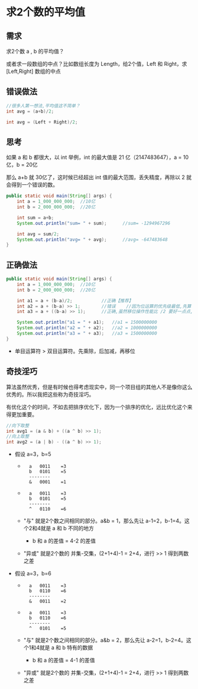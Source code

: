# 求2个数的平均值

## 需求

求2个数 a , b 的平均值？ 

或者求一段数组的中点？比如数组长度为 Length，给2个值，Left 和 Right，求 [Left,Right] 数组的中点



## 错误做法

```java
//很多人第一想法,平均值这不简单？
int avg = (a+b)/2;
```

```java
int avg = (Left + Right)/2;
```



## 思考

如果 a 和  b 都很大，以 int 举例，int 的最大值是 21 亿（2147483647），a = 10亿，b = 20亿

那么 a+b 就 30亿了，这时候已经超出 int 值的最大范围，丢失精度，再除以 2 就会得到一个错误的数。

```java
public static void main(String[] args) {
    int a = 1_000_000_000;	//10亿
    int b = 2_000_000_000;	//20亿

    int sum = a+b;
    System.out.println("sum= " + sum);		//sum= -1294967296

    int avg = sum/2;
    System.out.println("avg= " + avg);		//avg= -647483648
}
```



## 正确做法

```java
public static void main(String[] args) {
    int a = 1_000_000_000;	//10亿
    int b = 2_000_000_000;	//20亿

    int a1 = a + (b-a)/2;			//正确【推荐】
    int a2 = a + (b-a) >> 1;		//错误	//因为位运算的优先级最低,先算 (b-a) 结果和 a+ 最后算 >>1 
    int a3 = a + ((b-a) >> 1);		//正确,虽然移位操作性能比 /2 要好一点点,但是服务器对这么一点资源还是OK的

    System.out.println("a1 = " + a1);	//a1 = 1500000000
    System.out.println("a2 = " + a2);	//a2 = 1000000000
    System.out.println("a3 = " + a3);	//a3 = 1500000000
}
```

- 单目运算符 > 双目运算符。先乘除，后加减，再移位



## 奇技淫巧

算法虽然优秀，但是有时候也得考虑现实中，同一个项目组的其他人不是像你这么优秀的。所以我把这些称为奇技淫巧。

有优化这个的时间，不如去把排序优化下，因为一个排序的优化，远比优化这个来得更加重要。

```java
//向下取整
int avg1 = (a & b) + ((a ^ b) >> 1);
//向上取整
int avg2 = (a | b) - ((a ^ b) >> 1);
```

- 假设 a=3，b=5

	- ```
		a	0011	=3
		b	0101	=5
		--------
		&	0001	=1
		```

	- ```
		a	0011	=3
		b	0101	=5
		--------
		^	0110	=6
		```

	- "与" 就是2个数之间相同的部分。a&b = 1，那么先让 a-1=2，b-1=4。这个2和4就是 a 和 b 不同的地方

		- b 和 a 的差值 = 4-2 的差值

	- "异或" 就是2个数的 并集-交集，(2+1+4)-1 = 2+4，进行 >> 1 得到两数之差

- 假设 a=3，b=6

	- ```
		a	0011	=3
		b	0110	=6
		--------
		&	0011	=2
		```

	- ```
		a	0011	=3
		b	0110	=6
		--------
		^	0101	=5
		```

	- "与" 就是2个数之间相同的部分。a&b = 2，那么先让 a-2=1，b-2=4。这个1和4就是 a 和 b 特有的数据
		- b 和 a 的差值 = 4-1 的差值
	- "异或" 就是2个数的 并集-交集，(2+1+4)-1 = 2+4，进行 >> 1 得到两数之差